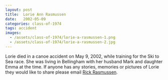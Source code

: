 ```yaml
---
layout: post
title:  Lorie Ann Rasmussen
date:   2002-05-09
categories: class-of-1974
tags: accident
images:
  - /assets/class-of-1974/lorie-a-rasmussen-1.png
  - /assets/class-of-1974/lorie-a-rasmussen-2.jpg
---
```

Lorie died in a canoe accident on May 9, 2002, while training for the Ski to Sea race. She was living in Bellingham with her husband Mark and daughter Emma at the time. If anyone has any stories, memories or pictures of Lorie they would like to share please email [Rick Rasmussen](mailto:theresarick@comcast.net).
